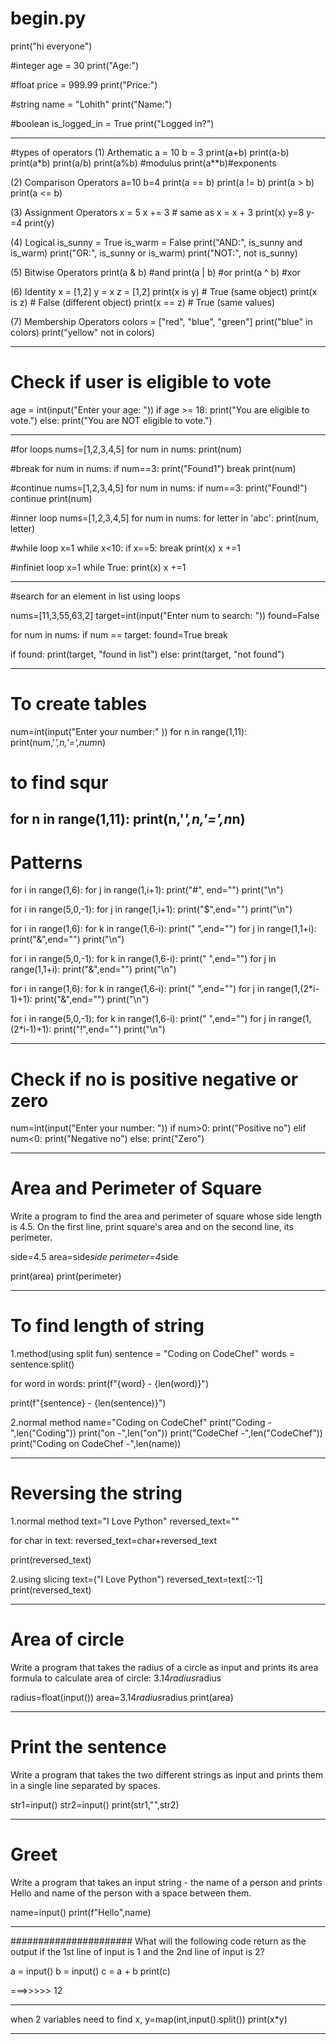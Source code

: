 # begin.py
print("hi everyone")

#integer
age = 30
print("Age:")

#float
price = 999.99
print("Price:")

#string
name = "Lohith"
print("Name:")

#boolean
is_logged_in = True
print("Logged in?")

-----------------------------------------------------------------------------------------------------------------------------------------------------------------------------

#types of operators
    (1) Arthematic
a = 10
b = 3
print(a+b)
print(a-b)
print(a*b)
print(a/b)
print(a%b) #modulus
print(a**b)#exponents


  (2) Comparison Operators
a=10
b=4
print(a == b)
print(a != b)
print(a > b)
print(a <= b)


  (3) Assignment Operators
x = 5
x += 3  # same as x = x + 3
print(x)
y=8
y-=4
print(y)


  (4) Logical
is_sunny = True
is_warm = False
print("AND:", is_sunny and is_warm)
print("OR:", is_sunny or is_warm)
print("NOT:", not is_sunny)


  (5) Bitwise Operators
print(a & b) #and
print(a | b) #or
print(a ^ b) #xor


   (6) Identity
x = [1,2]
y = x
z = [1,2]
print(x is y)     # True (same object)
print(x is z)     # False (different object)
print(x == z)     # True (same values)


  (7)  Membership Operators
colors = ["red", "blue", "green"]
print("blue" in colors)
print("yellow" not in colors)


-----------------------------------------------------------------------------------------------------------------------------------------------------------------------------

# Check if user is eligible to vote
age = int(input("Enter your age: "))
if age >= 18:
    print("You are eligible to vote.")
else:
    print("You are NOT eligible to vote.")


-----------------------------------------------------------------------------------------------------------------------------------------------------------------------------


#for loops
nums=[1,2,3,4,5]
for num in nums:
    print(num)
    
#break
for num in nums:
    if num==3:
        print("Found1")
        break
    print(num)

#continue
nums=[1,2,3,4,5]
for num in nums:
    if num==3:
        print("Found!")
        continue
    print(num)
    

#inner loop
nums=[1,2,3,4,5]
for num in nums:
    for letter in 'abc':
        print(num, letter)

#while loop
x=1
while x<10:
    if x==5:
        break
    print(x)
    x +=1

 #infiniet loop
x=1
while True:
    print(x)
    x +=1

-----------------------------------------------------------------------------------------------------------------------------------------------------------------------------


#search for an element in list using loops

nums=[11,3,55,63,2]
target=int(input("Enter num to search: "))
found=False

for num in nums:
    if num == target:
        found=True
        break

if found:
    print(target, "found in list")
else:
    print(target, "not found")

-----------------------------------------------------------------------------------------------------------------------------------------------------------------------------

# To create tables

num=int(input("Enter your number:" ))
for n in range(1,11):
    print(num,'*',n,'=',num*n)

# to find squr
for n in range(1,11):
    print(n,'*',n,'=',n*n)
-----------------------------------------------------------------------------------------------------------------------------------------------------------------------------

# Patterns

for i in range(1,6):
    for j in range(1,i+1):
        print("#", end="")
    print("\n")


for i in range(5,0,-1):
    for j in range(1,i+1):
        print("$",end="")
    print("\n")


for i in range(1,6):
    for k in range(1,6-i):
        print(" ",end="")
    for j in range(1,1+i):
            print("&",end="")
    print("\n")


for i in range(5,0,-1):
    for k in range(1,6-i):
        print(" ",end="")
    for j in range(1,1+i):
            print("&",end="")
    print("\n")

for i in range(1,6):
    for k in range(1,6-i):
        print(" ",end="")
    for j in range(1,(2*i-1)+1):
            print("&",end="")
    print("\n")


for i in range(5,0,-1):
    for k in range(1,6-i):
        print(" ",end="")
    for j in range(1,(2*i-1)+1):
        print("!",end="")
    print("\n")

-----------------------------------------------------------------------------------------------------------------------------------------------------------------------------

# Check if no is positive negative or zero

num=int(input("Enter your number: "))
if num>0:
    print("Positive no")
elif num<0:
    print("Negative no")
else:
    print("Zero")

-----------------------------------------------------------------------------------------------------------------------------------------------------------------------------

# Area and Perimeter of Square
Write a program to find the area and perimeter of square whose side length is 4.5. On the first line, print square's area and on the second line, its perimeter.


side=4.5
area=side*side
perimeter=4*side

print(area)
print(perimeter)

-----------------------------------------------------------------------------------------------------------------------------------------------------------------------------
# To find length of string


1.method(using split fun)
sentence = "Coding on CodeChef"
words = sentence.split()

for word in words:
    print(f"{word} - {len(word)}")

print(f"{sentence} - {len(sentence)}")



2.normal method
name="Coding on CodeChef"
print("Coding -",len("Coding"))
print("on -",len("on"))
print("CodeChef -",len("CodeChef"))
print("Coding on CodeChef -",len(name))

-----------------------------------------------------------------------------------------------------------------------------------------------------------------------------

# Reversing the string

1.normal method
text="I Love Python"
reversed_text=""

for char in text:
    reversed_text=char+reversed_text
    
print(reversed_text)



2.using slicing
text=("I Love Python")
reversed_text=text[::-1]
print(reversed_text)

-----------------------------------------------------------------------------------------------------------------------------------------------------------------------------

# Area of circle
Write a program that takes the radius of a circle as input and prints its area
formula to calculate area of circle: 3.14*radius*radius

radius=float(input())
area=3.14*radius*radius
print(area)

-----------------------------------------------------------------------------------------------------------------------------------------------------------------------------

# Print the sentence
Write a program that takes the two different strings as input and prints them in a single line separated by spaces.

str1=input()
str2=input()
print(str1,"",str2)

-----------------------------------------------------------------------------------------------------------------------------------------------------------------------------

# Greet
Write a program that takes an input string - the name of a person and prints Hello and name of the person with a space between them.

name=input()
print(f"Hello",name)

-----------------------------------------------------------------------------------------------------------------------------------------------------------------------------

######################
What will the following code return as the output if the 1st line of input is 1 and the 2nd line of input is 2?

a = input()
b = input()
c = a + b
print(c)

===>>>>> 12

-----------------------------------------------------------------------------------------------------------------------------------------------------------------------------

when 2 variables need to find
x, y=map(int,input().split())
print(x*y)

-----------------------------------------------------------------------------------------------------------------------------------------------------------------------------


